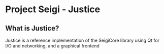 # Project Seigi - Justice
## What is Justice?
Justice is a reference implementation of the SeigiCore library using Qt for I/O and networking, and a graphical frontend
